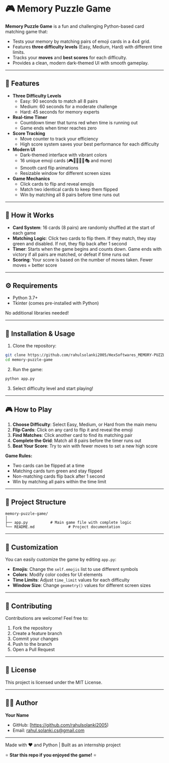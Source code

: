 # 🎮 Memory Puzzle Game

**Memory Puzzle Game** is a fun and challenging Python-based card matching game that:
- Tests your memory by matching pairs of emoji cards in a 4x4 grid.
- Features **three difficulty levels** (Easy, Medium, Hard) with different time limits.
- Tracks your **moves** and **best scores** for each difficulty.
- Provides a clean, modern dark-themed UI with smooth gameplay.

---

## 🔧 Features

- **Three Difficulty Levels**
  - Easy: 90 seconds to match all 8 pairs
  - Medium: 60 seconds for a moderate challenge
  - Hard: 45 seconds for memory experts
- **Real-time Timer**
  - Countdown timer that turns red when time is running out
  - Game ends when timer reaches zero
- **Score Tracking**
  - Move counter to track your efficiency
  - High score system saves your best performance for each difficulty
- **Modern UI**
  - Dark-themed interface with vibrant colors
  - 16 unique emoji cards (🎮🎯🎲🎪🎨🎭 and more)
  - Smooth card flip animations
  - Resizable window for different screen sizes
- **Game Mechanics**
  - Click cards to flip and reveal emojis
  - Match two identical cards to keep them flipped
  - Win by matching all 8 pairs before time runs out

---

## 🎯 How it Works

- **Card System**: 16 cards (8 pairs) are randomly shuffled at the start of each game
- **Matching Logic**: Click two cards to flip them. If they match, they stay green and disabled. If not, they flip back after 1 second
- **Timer**: Starts when the game begins and counts down. Game ends with victory if all pairs are matched, or defeat if time runs out
- **Scoring**: Your score is based on the number of moves taken. Fewer moves = better score

---

## ⚙️ Requirements

- Python 3.7+
- Tkinter (comes pre-installed with Python)

No additional libraries needed!

---

## 🚀 Installation & Usage

1. Clone the repository:
```bash
git clone https://github.com/rahulsolanki2005/HexSoftwares_MEMORY-PUZZLE-GAME
cd memory-puzzle-game
```

2. Run the game:
```bash
python app.py
```

3. Select difficulty level and start playing!

---

## 🎮 How to Play

1. **Choose Difficulty**: Select Easy, Medium, or Hard from the main menu
2. **Flip Cards**: Click on any card to flip it and reveal the emoji
3. **Find Matches**: Click another card to find its matching pair
4. **Complete the Grid**: Match all 8 pairs before the timer runs out
5. **Beat Your Score**: Try to win with fewer moves to set a new high score

**Game Rules:**
- Two cards can be flipped at a time
- Matching cards turn green and stay flipped
- Non-matching cards flip back after 1 second
- Win by matching all pairs within the time limit

---

## 📁 Project Structure

```
memory-puzzle-game/
│
├── app.py          # Main game file with complete logic
└── README.md               # Project documentation
```

---

## 🎨 Customization

You can easily customize the game by editing `app.py`:

- **Emojis**: Change the `self.emojis` list to use different symbols
- **Colors**: Modify color codes for UI elements
- **Time Limits**: Adjust `time_limit` values for each difficulty
- **Window Size**: Change `geometry()` values for different screen sizes

---

## 🤝 Contributing

Contributions are welcome! Feel free to:
1. Fork the repository
2. Create a feature branch
3. Commit your changes
4. Push to the branch
5. Open a Pull Request

---

## 📄 License

This project is licensed under the MIT License.

---

## 👨‍💻 Author

**Your Name**
- GitHub: [https://github.com/rahulsolanki2005)
- Email: rahul.solanki.cs@gmail.com

---

Made with ❤️ and Python | Built as an internship project

⭐ **Star this repo if you enjoyed the game!** ⭐
